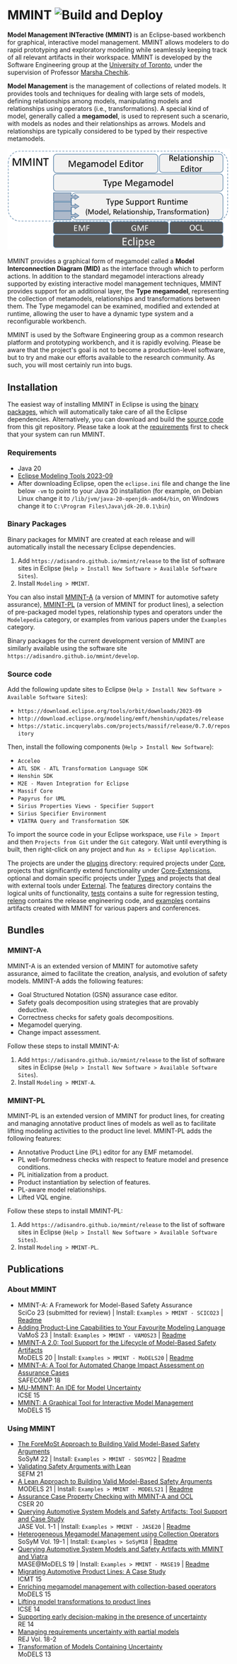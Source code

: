 # MMINT ![Build and Deploy](https://github.com/adisandro/MMINT/workflows/Build%20and%20Deploy/badge.svg)

**Model Management INTeractive (MMINT)** is an Eclipse-based workbench for graphical, interactive model management. MMINT allows modelers to do rapid prototyping and exploratory modeling while seamlessly keeping track of all relevant artifacts in their workspace. MMINT is developed by the Software Engineering group at the [University of Toronto](https://web.cs.toronto.edu), under the supervision of Professor [Marsha Chechik](http://www.cs.toronto.edu/~chechik).

**Model Management** is the management of collections of related models. It provides tools and techniques for dealing with large sets of models, defining relationships among models, manipulating models and relationships using operators (i.e., transformations). A special kind of model, generally called a **megamodel**, is used to represent such a scenario, with models as nodes and their relationships as arrows. Models and relationships are typically considered to be typed by their respective metamodels.

![MMINT Architecture](images/architecture.png)

MMINT provides a graphical form of megamodel called a **Model Interconnection Diagram (MID)** as the interface through which to perform actions. In addition to the standard megamodel interactions already supported by existing interactive model management techniques, MMINT provides support for an additional layer, the **Type megamodel**, representing the collection of metamodels, relationships and transformations between them. The Type megamodel can be examined, modified and extended at runtime, allowing the user to have a dynamic type system and a reconfigurable workbench.

MMINT is used by the Software Engineering group as a common research platform and prototyping workbench, and it is rapidly evolving. Please be aware that the project's goal is not to become a production-level software, but to try and make our efforts available to the research community. As such, you will most certainly run into bugs.



## Installation

The easiest way of installing MMINT in Eclipse is using the [binary packages](#binary-packages), which will automatically take care of all the Eclipse dependencies. Alternatively, you can download and build the [source code](#source-code) from this git repository. Please take a look at the [requirements](#requirements) first to check that your system can run MMINT.

### Requirements

* Java 20
* [Eclipse Modeling Tools 2023-09](https://www.eclipse.org/downloads/packages/release/2023-09/r/eclipse-modeling-tools)
* After downloading Eclipse, open the `eclipse.ini` file and change the line below `-vm` to point to your Java 20 installation (for example, on Debian Linux change it to `/lib/jvm/java-20-openjdk-amd64/bin`, on Windows change it to `C:\Program Files\Java\jdk-20.0.1\bin`)

### Binary Packages

Binary packages for MMINT are created at each release and will automatically install the necessary Eclipse dependencies.

1. Add `https://adisandro.github.io/mmint/release` to the list of software sites in Eclipse (`Help > Install New Software > Available Software Sites`).
2. Install `Modeling > MMINT`.

You can also install [MMINT-A](#mmint-a) (a version of MMINT for automotive safety assurance), [MMINT-PL](#mmint-pl) (a version of MMINT for product lines), a selection of pre-packaged model types, relationship types and operators under the `Modelepedia` category, or examples from various papers under the `Examples` category.

Binary packages for the current development version of MMINT are similarly available using the software site `https://adisandro.github.io/mmint/develop`.

### Source code

Add the following update sites to Eclipse (`Help > Install New Software > Available Software Sites`):
  * `https://download.eclipse.org/tools/orbit/downloads/2023-09`
  * `http://download.eclipse.org/modeling/emft/henshin/updates/release`
  * `https://static.incquerylabs.com/projects/massif/release/0.7.0/repository`

Then, install the following components (`Help > Install New Software`):
  * `Acceleo`
  * `ATL SDK - ATL Transformation Language SDK`
  * `Henshin SDK`
  * `M2E - Maven Integration for Eclipse`
  * `Massif Core`
  * `Papyrus for UML`
  * `Sirius Properties Views - Specifier Support`
  * `Sirius Specifier Environment`
  * `VIATRA Query and Transformation SDK`

To import the source code in your Eclipse workspace, use `File > Import` and then `Projects from Git` under the `Git` category. Wait until everything is built, then right-click on any project and `Run As > Eclipse Application`.

The projects are under the [plugins](plugins) directory: required projects under [Core](plugins/Core), projects that significantly extend functionality under [Core-Extensions](plugins/Core-Extensions), optional and domain specific projects under [Types](plugins/Types) and projects that deal with external tools under [External](plugins/External). The [features](features) directory contains the logical units of functionality, [tests](tests) contains a suite for regression testing, [releng](releng) contains the release engineering code, and [examples](examples) contains artifacts created with MMINT for various papers and conferences.



## Bundles

### MMINT-A

MMINT-A is an extended version of MMINT for automotive safety assurance, aimed to facilitate the creation, analysis, and evolution of safety models. MMINT-A adds the following features:

* Goal Structured Notation (GSN) assurance case editor.
* Safety goals decomposition using strategies that are provably deductive.
* Correctness checks for safety goals decompositions.
* Megamodel querying.
* Change impact assessment.

Follow these steps to install MMINT-A:

1. Add `https://adisandro.github.io/mmint/release` to the list of software sites in Eclipse (`Help > Install New Software > Available Software Sites`).
2. Install `Modeling > MMINT-A`.

### MMINT-PL

MMINT-PL is an extended version of MMINT for product lines, for creating and managing annotative product lines of models as well as to facilitate lifting modeling activities to the product line level. MMINT-PL adds the following features:

* Annotative Product Line (PL) editor for any EMF metamodel.
* PL well-formedness checks with respect to feature model and presence conditions.
* PL initialization from a product.
* Product instantiation by selection of features.
* PL-aware model relationships.
* Lifted VQL engine.

Follow these steps to install MMINT-PL:

1. Add `https://adisandro.github.io/mmint/release` to the list of software sites in Eclipse (`Help > Install New Software > Available Software Sites`).
2. Install `Modeling > MMINT-PL`.



## Publications

### About MMINT

* <a name="paper-scico23"></a> MMINT-A: A Framework for Model-Based Safety Assurance  
SciCo 23 (submitted for review) | Install: `Examples > MMINT - SCICO23` | [Readme](examples/SCICO23/edu.toronto.cs.se.mmint.examples.scico23/SCICO23/README.md)
* <a name="paper-vamos23"></a> [Adding Product-Line Capabilities to Your Favourite Modeling Language](https://doi.org/10.1145/3571788.3571791)  
VaMoS 23 | Install: `Examples > MMINT - VAMOS23` | [Readme](examples/VAMOS23/edu.toronto.cs.se.mmint.examples.vamos23/VAMOS23/README.md)
* [MMINT-A 2.0: Tool Support for the Lifecycle of Model-Based Safety Artifacts](https://doi.org/10.1145/3417990.3422012)  
MoDELS 20 | Install: `Examples > MMINT - MoDELS20` | [Readme](examples/MoDELS20/edu.toronto.cs.se.mmint.example.models20/MoDELS20/README.md)
* [MMINT-A: A Tool for Automated Change Impact Assessment on Assurance Cases](https://doi.org/10.1007/978-3-319-99229-7_7)  
SAFECOMP 18
* [MU-MMINT: An IDE for Model Uncertainty](https://doi.org/10.1109/ICSE.2015.226)  
ICSE 15
* [MMINT: A Graphical Tool for Interactive Model Management](http://ceur-ws.org/Vol-1554/PD_MoDELS_2015_paper_6.pdf)  
MoDELS 15

### Using MMINT

* <a name="paper-sosym22"></a> [The ForeMoSt Approach to Building Valid Model-Based Safety Arguments](https://doi.org/10.1007/s10270-022-01063-4)  
SoSyM 22 | Install: `Examples > MMINT - SOSYM22` | [Readme](examples/SOSYM22/edu.toronto.cs.se.mmint.examples.sosym22/SOSYM22/README.md)
* [Validating Safety Arguments with Lean](https://doi.org/10.1007/978-3-030-92124-8_2)  
SEFM 21
* [A Lean Approach to Building Valid Model-Based Safety Arguments](https://doi.org/10.1109/MODELS50736.2021.00028)  
MODELS 21 | Install: `Examples > MMINT - MODELS21` | [Readme](examples/MODELS21/edu.toronto.cs.se.mmint.examples.models21/MODELS21/README.md)
* [Assurance Case Property Checking with MMINT-A and OCL](https://doi.org/10.1007/978-3-030-82083-1_30)  
CSER 20
* [Querying Automotive System Models and Safety Artifacts: Tool Support and Case Study](https://doi.org/10.2991/jase.d.200912.001)  
JASE Vol. 1-1 | Install: `Examples > MMINT - JASE20` | [Readme](examples/JASE20/edu.toronto.cs.se.mmint.example.jase20/JASE20/README.md)
* [Heterogeneous Megamodel Management using Collection Operators](https://doi.org/10.1007/s10270-019-00738-9)  
SoSyM Vol. 19-1 | Install: `Examples > SoSyM18` | [Readme](examples/SOSYM18/README.md)
* [Querying Automotive System Models and Safety Artifacts with MMINT and Viatra](https://doi.org/10.1109/MODELS-C.2019.00008)  
MASE@MoDELS 19 | Install: `Examples > MMINT - MASE19` | [Readme](examples/MASE19/edu.toronto.cs.se.mmint.example.mase19/MASE19/README.md)
* [Migrating Automotive Product Lines: A Case Study](https://doi.org/10.1007/978-3-319-21155-8_7)  
ICMT 15
* [Enriching megamodel management with collection-based operators](https://doi.org/10.1109/MODELS.2015.7338254)  
MoDELS 15
* [Lifting model transformations to product lines](https://doi.org/10.1145/2568225.2568267)  
ICSE 14
* [Supporting early decision-making in the presence of uncertainty](https://doi.org/10.1109/RE.2014.6912245)  
RE 14
* [Managing requirements uncertainty with partial models](https://doi.org/10.1007/s00766-013-0170-y)  
REJ Vol. 18-2
* [Transformation of Models Containing Uncertainty](https://doi.org/10.1007/978-3-642-41533-3_41)  
MoDELS 13

